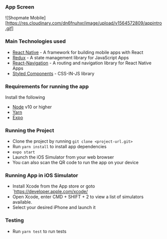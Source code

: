 ### App Screen

![Shopmate Mobile][https://res.cloudinary.com/dn6fnuhxr/image/upload/v1564572809/appintro.gif]

### Main Technologies used

- [React Native](https://facebook.github.io/react-native/) - A framework for building mobile apps with React
- [Redux](https://redux.js.org/) - A state management library for JavaScript Apps
- [React-Navigation](https://reactnavigation.org/) - A routing and navigation library for React Native Apps
- [Styled Components](https://www.styled-components.com/) - CSS-IN-JS library

### Requirements for running the app

Install the following

- [Node](https://nodejs.org/en/) v10 or higher
- [Yarn](https://yarnpkg.com/en/)
- [Expo](https://expo.io/)

### Running the Project

- Clone the project by running `git clone <project-url.git>`
- Run `yarn install` to install app dependencies
- `expo start`
- Launch the iOS Simulator from your web browser
- You can also scan the QR code to run the app on your device

### Running App in iOS Simulator

- Install Xcode from the App store or goto `https://developer.apple.com/xcode/
- Open Xcode, enter CMD + SHIFT + 2 to view a list of simulators available.
- Select your desired iPhone and launch it

### Testing

- Run `yarn test` to run tests
